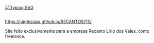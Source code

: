<a href="https://git.io/typing-svg"><img src="https://readme-typing-svg.demolab.com?font=Fira+Code&pause=1000&color=F74700&width=435&lines=Visualize+o+projeto+no+link+abaixo!" alt="Typing SVG" /></a>

 ##
https://juiglesiass.github.io/RECANTOSITE/

Site feito exclusivamente para a empresa Recanto Lirio dos Vales, como freelance.
